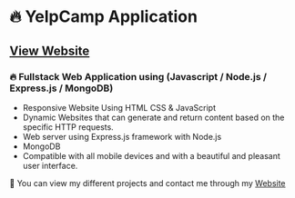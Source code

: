 # 🔥 YelpCamp Application
## [View Website](https://favyelpcamp.herokuapp.com/)
### 🔥 Fullstack Web Application using (Javascript / Node.js / Express.js / MongoDB)

- Responsive Website Using HTML CSS & JavaScript
- Dynamic Websites that can generate and return content based on the specific HTTP requests.
- Web server using Express.js framework with Node.js
- MongoDB
- Compatible with all mobile devices and with a beautiful and pleasant user interface.

💙 You can view my different projects and contact me through my [Website](https://karimali.netlify.app)
